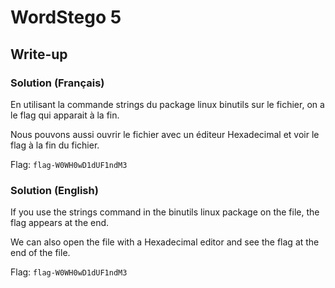 # WordStego 5
## Write-up
### Solution (Français)

En utilisant la commande strings du package linux binutils sur le fichier, on a le flag qui apparait à la fin.

Nous pouvons aussi ouvrir le fichier avec un éditeur Hexadecimal et voir le flag à la fin du fichier.

Flag: `flag-W0WH0wD1dUF1ndM3`
### Solution (English)

If you use the strings command in the binutils linux package on the file, the flag appears at the end.

We can also open the file with a Hexadecimal editor and see the flag at the end of the file.

Flag: `flag-W0WH0wD1dUF1ndM3`